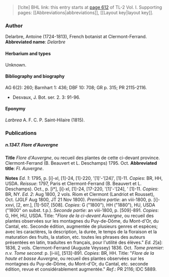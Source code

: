 > [!cite] BHL link: this entry starts at [page 612](https://www.biodiversitylibrary.org/page/33120743) of TL-2 Vol. I.
> Supporting pages: [[Abbreviations|abbreviations]], [[Layout key|layout key]].

### Author

Delarbre, Antoine (1724-1813), French botanist at Clermont-Ferrand. 
**Abbreviated name**: *Delarbre*

#### Herbarium and types

Unknown.

#### Bibliography and biography

AG 6(2): 260; Barnhart 1: 436; DBF 10: 708; GR p. 315; PR 2115-2116.
- Desvaux, J. Bot. ser. 2. 3: 91-96.

#### Eponymy

*Larbrea* A. F. C. P. Saint-Hilaire (1815).

### Publications

##### n.1347. Flore d'Auvergne

**Title**
*Flore d'Auvergne*, ou recueil des plantes de cette ci-devant province. Clermont-Ferrand (B. Beauvert et L. Deschamps) 1795. Oct.
**Abbreviated title**: *Fl. Auvergne*.

**Notes**
*Ed. 1*: 1795, p. \[i\]-xl, \[1\]-24, \[1\]-220, '\[1\]'-'\[24\]', \[1\]-11. *Copies*: BR, HH, USDA.
*Reissue*: 1797, Paris et Clermont-Ferrand (B. Beauvert et L. Deschamps). Oct., p. \[i\*\], \[i\]-xl, \[1\]-24, \[17-220, '\[1\]'-'\[24\], ' \[1\]-11. *Copies*: BR, NY.
*Ed. 2*: Aug 1800, 2 vols. Riom et Clermont (Landriot et Rousset), Oct. (JGLF Aug 1800, JT 21 Nov 1800).
*Première partie*: an viii-1800, p. \[i\]-xxvi, \[2, err.\], \[1\]-507, \[508\]. *Copies*: G ("1800"), HH ("1880"), HU, USDA ("1800" on subst. t.p.).
*Seconde partie*: an viii-1800, p. \[509\]-891. *Copies*: G, HH, HU, USDA. Title: "*Flore de la ci-devant Auvergne*, ou recueil des plantes observées sur les montagnes du Puy-de-Dôme, du Mont-d'Or, du Cantal, etc. Seconde édition, augmentée de plusieurs genres et espèces; avec les caractères, la description, la durée, le temps de la floraison et la maturation des fruits, la station, etc. toutes les phrases des auteurs présentées en latin, traduites en français, pour l'utilité des élèves."
*Ed. 2*\[a\]: 1836, 2 vols. Clermont-Ferrand (Auguste Veyssey) 1836. Oct.
*Tome premier*: *n.v.*
*Tome second*: p. \[i-iii\], \[513\]-891. *Copies*: BR, HH. Title: "*Flore de la haute et basse Auvergne*, ou recueil des plantes observées sur les montagnes du Puy-de-Dôme, du Mont-d'Or, du Cantal, etc. seconde édition, revue et considérablement augmentée."
*Ref*.: PR 2116; IDC 5889.

